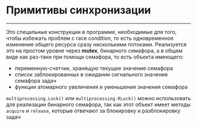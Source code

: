 # Примитивы синхронизации

----
Это спецальные конструкции в программе, необходимые для того, чтобы
избежать проблем c race condition, то есть одновременное изменение 
общего ресурса сразу несколькими потоками. Реализуется это на простом
уровне через **mutex**, бинарного семафора, а в общем виде как раз-таки
при помощи семафора, то есть объекта имеющего:
- переменную-счетчик, хранящую текущее значение семафора
-  список заблокированных в ожидании сигнального значения семафора задач
- функции атомарного увеличения и уменьшения значения семафора

`multiprocessing.Lock()` или `multiprocessing.RLock()` можно использовать
для реализации бинарного семафора, так как этот объект имеет
методы `acquire` и `release`, которые отвечают за блокировку и разблокировку
задач